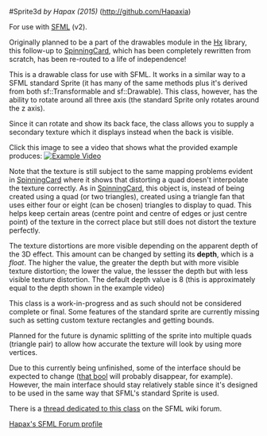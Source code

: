 #Sprite3d
*by Hapax (2015)*
(http://github.com/Hapaxia)

For use with [SFML](http://sfml-dev.org) (v2).

Originally planned to be a part of the drawables module in the [Hx](http://github.com/hapaxia/Hx) library, this follow-up to [SpinningCard](https://github.com/Hapaxia/SpinningCard), which has been completely rewritten from scratch, has been re-routed to a life of independence!

This is a drawable class for use with SFML. It works in a similar way to a SFML standard Sprite (it has many of the same methods plus it's derived from both sf::Transformable and sf::Drawable). This class, however, has the ability to rotate around all three axis (the standard Sprite only rotates around the z axis).

Since it can rotate and show its back face, the class allows you to supply a secondary texture which it displays instead when the back is visible.

Click this image to see a video that shows what the provided example produces:
[![Example Video](http://img.youtube.com/vi/EAPDIlVEMKA/0.jpg)](http://www.youtube.com/watch?v=EAPDIlVEMKA)

Note that the texture is still subject to the same mapping problems evident in [SpinningCard](https://github.com/Hapaxia/SpinningCard) where it shows that distorting a quad doesn't interpolate the texture correctly.
As in [SpinningCard](https://github.com/Hapaxia/SpinningCard), this object is, instead of being created using a quad (or two triangles), created using a triangle fan that uses either four or eight (can be chosen) triangles to display to quad. This helps keep certain areas (centre point and centre of edges or just centre point) of the texture in the correct place but still does not distort the texture perfectly.

The texture distortions are more visible depending on the apparent depth of the 3D effect. This amount can be changed by setting its **depth**, which is a _float_. The higher the value, the greater the depth but with more visible texture distortion; the lower the value, the lessser the depth but with less visible texture distortion. The default depth value is 8 (this is approximately equal to the depth shown in the example video)

This class is a work-in-progress and as such should not be considered complete or final. Some features of the standard sprite are currently missing such as setting custom texture rectangles and getting bounds.

Planned for the future is dynamic splitting of the sprite into multiple quads (triangle pair) to allow how accurate the texture will look by using more vertices.

Due to this currently being unfinished, some of the interface should be expected to change ([that bool](Sprite3d.hpp#L52) will probably disappear, for example). However, the main interface should stay relatively stable since it's designed to be used in the same way that SFML's standard Sprite is used.

There is a [thread dedicated to this class](http://en.sfml-dev.org/forums/index.php?topic=18698) on the SFML wiki forum.

[Hapax's SFML Forum profile](http://en.sfml-dev.org/forums/index.php?action=profile;u=13086)
